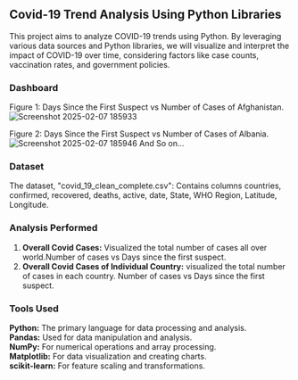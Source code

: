
## **Covid-19 Trend Analysis Using Python Libraries**

This project aims to analyze COVID-19 trends using Python. By leveraging various data sources and Python libraries, we will visualize and interpret the impact of COVID-19 over time, considering factors like case counts, vaccination rates, and government policies.


### **Dashboard**

Figure 1: Days Since the First Suspect vs Number of Cases of Afghanistan.
![Screenshot 2025-02-07 185933](https://github.com/user-attachments/assets/b06dad63-cb81-4cdc-8fbd-66daee13e6df)

Figure 2: Days Since the First Suspect vs Number of Cases of Albania.
![Screenshot 2025-02-07 185946](https://github.com/user-attachments/assets/8c12c4bd-9abb-4cee-aa35-631d550ff9c9)
And So on...

### **Dataset**

The dataset, "covid_19_clean_complete.csv": Contains columns countries, confirmed, recovered, deaths, active, date, State, WHO Region, Latitude, Longitude.

### **Analysis Performed**

1. **Overall Covid Cases:** Visualized the total number of cases all over world.Number of cases vs Days since the first suspect.
2. **Overall Covid Cases of Individual Country:** visualized the total number of cases in each country. Number of cases vs Days since the first suspect.

### **Tools Used**
**Python:** The primary language for data processing and analysis.      
**Pandas:** Used for data manipulation and analysis.                       
**NumPy:** For numerical operations and array processing.  
**Matplotlib:** For data visualization and creating charts.  
**scikit-learn:** For feature scaling and transformations.